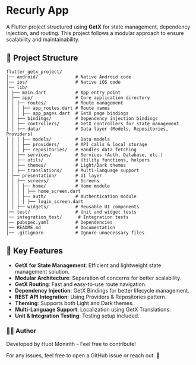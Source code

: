 # Recurly App

A Flutter project structured using **GetX** for state management, dependency injection, and routing. This project follows a modular approach to ensure scalability and maintainability.

## 📂 Project Structure

```
flutter_getx_project/
│── android/              # Native Android code
│── ios/                  # Native iOS code
│── lib/
│ ├── main.dart           # App entry point
│ ├── app/                # Core application directory
│ │ ├── routes/           # Route management
│ │ │ ├── app_routes.dart # Route names
│ │ │ ├── app_pages.dart  # GetX page bindings
│ │ ├── bindings/         # Dependency injection bindings
│ │ ├── controllers/      # GetX controllers for state management
│ │ ├── data/             # Data layer (Models, Repositories, Providers)
│ │ │ ├── models/         # Data models
│ │ │ ├── providers/      # API calls & local storage
│ │ │ ├── repositories/   # Handles data fetching
│ │ ├── services/         # Services (Auth, Database, etc.)
│ │ ├── utils/            # Utility functions, helpers
│ │ ├── themes/           # Light/Dark themes
│ │ ├── translations/     # Multi-language support
│ ├── presentation/       # UI layer
│ │ ├── screens/          # Screens
│ │ │ ├── home/           # Home module
│ │ │ │ ├── home_screen.dart
│ │ │ ├── auth/           # Authentication module
│ │ │ │ ├── login_screen.dart
│ │ ├── widgets/          # Reusable UI components
│── test/                 # Unit and widget tests
│── integration_test/      # Integration tests
│── pubspec.yaml          # Dependencies
│── README.md             # Documentation
│── .gitignore            # Ignore unnecessary files
```

## 📌 Key Features

- **GetX for State Management**: Efficient and lightweight state management solution.
- **Modular Architecture**: Separation of concerns for better scalability.
- **GetX Routing**: Fast and easy-to-use route navigation.
- **Dependency Injection**: GetX Bindings for better lifecycle management.
- **REST API Integration**: Using Providers & Repositories pattern.
- **Theming**: Supports both Light and Dark themes.
- **Multi-Language Support**: Localization using GetX Translations.
- **Unit & Integration Testing**: Testing setup included.


### 👨‍💻 Author

Developed by Huot Monirith - Feel free to contribute!

For any issues, feel free to open a GitHub issue or reach out. 🚀
